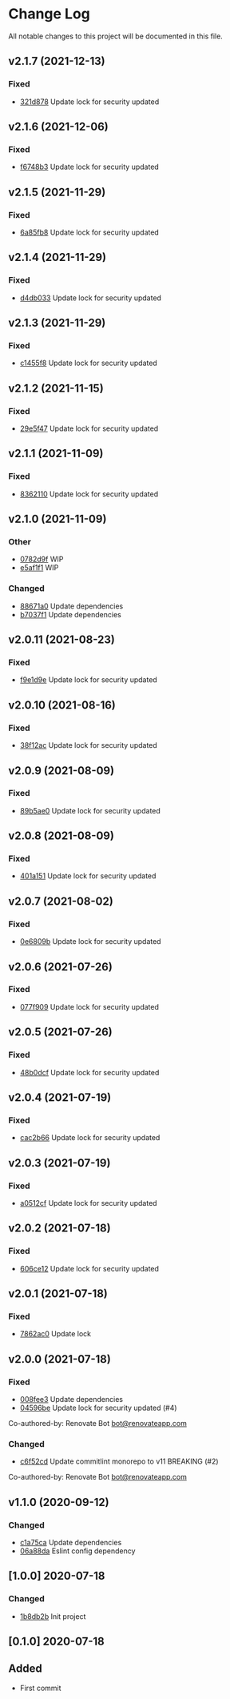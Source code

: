 # Change Log
All notable changes to this project will be documented in this file.

## v2.1.7 (2021-12-13)
### Fixed
- [321d878](https://github.com/fabulator/commitlint-config-fabulator/commit/321d8782b607e2f96eb6682e422d32c78d3a749a) Update lock for security updated

## v2.1.6 (2021-12-06)
### Fixed
- [f6748b3](https://github.com/fabulator/commitlint-config-fabulator/commit/f6748b33bf534f14ee4ba129085a4cf8f83d3c6b) Update lock for security updated

## v2.1.5 (2021-11-29)
### Fixed
- [6a85fb8](https://github.com/fabulator/commitlint-config-fabulator/commit/6a85fb8823bc9916bf42cc3c6a4dfcf39722469a) Update lock for security updated

## v2.1.4 (2021-11-29)
### Fixed
- [d4db033](https://github.com/fabulator/commitlint-config-fabulator/commit/d4db0336a2e3733cd11a985b95400823983638e1) Update lock for security updated

## v2.1.3 (2021-11-29)
### Fixed
- [c1455f8](https://github.com/fabulator/commitlint-config-fabulator/commit/c1455f8f6abe4a58c4c0d9e6e6102ca5377b32da) Update lock for security updated

## v2.1.2 (2021-11-15)
### Fixed
- [29e5f47](https://github.com/fabulator/commitlint-config-fabulator/commit/29e5f47c96887782df56b3c12b05f104f7166bd0) Update lock for security updated

## v2.1.1 (2021-11-09)
### Fixed
- [8362110](https://github.com/fabulator/commitlint-config-fabulator/commit/836211024d27a1d4a4c9d88c2ed94a7c9e8a81b7) Update lock for security updated

## v2.1.0 (2021-11-09)
### Other
- [0782d9f](https://github.com/fabulator/commitlint-config-fabulator/commit/0782d9f49455cc12e47dc2227b843b27d969110a) WIP
- [e5af1f1](https://github.com/fabulator/commitlint-config-fabulator/commit/e5af1f1d4d9376520964552ad23aaa4b6c6e9586) WIP

### Changed
- [88671a0](https://github.com/fabulator/commitlint-config-fabulator/commit/88671a00448149861cc7a7912d6596334eac2fa4) Update dependencies
- [b7037f1](https://github.com/fabulator/commitlint-config-fabulator/commit/b7037f133ee52a7a7611947bda7d853274514519) Update dependencies

## v2.0.11 (2021-08-23)
### Fixed
- [f9e1d9e](https://github.com/fabulator/commitlint-config-fabulator/commit/f9e1d9e419132231387fcaa429179fcd816fac89) Update lock for security updated

## v2.0.10 (2021-08-16)
### Fixed
- [38f12ac](https://github.com/fabulator/commitlint-config-fabulator/commit/38f12ac117892fbf9151b8594b4692b123484cb4) Update lock for security updated

## v2.0.9 (2021-08-09)
### Fixed
- [89b5ae0](https://github.com/fabulator/commitlint-config-fabulator/commit/89b5ae0fb18907d32a1620c7cbe4829aabd0ac51) Update lock for security updated

## v2.0.8 (2021-08-09)
### Fixed
- [401a151](https://github.com/fabulator/commitlint-config-fabulator/commit/401a151b73ac698c597bca1d8a0404dd971a9a02) Update lock for security updated

## v2.0.7 (2021-08-02)
### Fixed
- [0e6809b](https://github.com/fabulator/commitlint-config-fabulator/commit/0e6809bbeb2a41cdf6358e0b041b798d6e83ac6d) Update lock for security updated

## v2.0.6 (2021-07-26)
### Fixed
- [077f909](https://github.com/fabulator/commitlint-config-fabulator/commit/077f909a412eb8ee5d44dc7ea83c1977aaa0ade9) Update lock for security updated

## v2.0.5 (2021-07-26)
### Fixed
- [48b0dcf](https://github.com/fabulator/commitlint-config-fabulator/commit/48b0dcfe36b9f6365ab5903a9a30f27a7f5e9bb2) Update lock for security updated

## v2.0.4 (2021-07-19)
### Fixed
- [cac2b66](https://github.com/fabulator/commitlint-config-fabulator/commit/cac2b660501345b8a0d18305db7e019924dd3f00) Update lock for security updated

## v2.0.3 (2021-07-19)
### Fixed
- [a0512cf](https://github.com/fabulator/commitlint-config-fabulator/commit/a0512cf5bdbf31a31897d35889c09fa546d52e52) Update lock for security updated

## v2.0.2 (2021-07-18)
### Fixed
- [606ce12](https://github.com/fabulator/commitlint-config-fabulator/commit/606ce121699d1796ba3a47a690c93162d9895672) Update lock for security updated

## v2.0.1 (2021-07-18)
### Fixed
- [7862ac0](https://github.com/fabulator/commitlint-config-fabulator/commit/7862ac028d55b41b117abf52772278c233e13f7c) Update lock

## v2.0.0 (2021-07-18)
### Fixed
- [008fee3](https://github.com/fabulator/commitlint-config-fabulator/commit/008fee3b4db20aa4c4e3d3469790feed1f4ac125) Update dependencies
- [04596be](https://github.com/fabulator/commitlint-config-fabulator/commit/04596beaf8aad0819f485a037e41419ccdc0ff65) Update lock for security updated (#4)

Co-authored-by: Renovate Bot <bot@renovateapp.com>

### Changed
- [c6f52cd](https://github.com/fabulator/commitlint-config-fabulator/commit/c6f52cda48a9799c0dedd6dbdfdba9843abb99aa) Update commitlint monorepo to v11 BREAKING (#2)

Co-authored-by: Renovate Bot <bot@renovateapp.com>

## v1.1.0 (2020-09-12)
### Changed
- [c1a75ca](https://github.com/fabulator/commitlint-config-fabulator/commit/c1a75ca161c51130cffb2af49aadaef7f40b5485) Update dependencies
- [06a88da](https://github.com/fabulator/commitlint-config-fabulator/commit/06a88daf8e6120a5511281a2f54b96bc6be58a29) Eslint config dependency 

## [1.0.0] 2020-07-18
### Changed
- [1b8db2b](https://github.com/fabulator/commitlint-config-fabulator/commit/1b8db2b2d4068307d672e52240fa02fb45569f64) Init project

## [0.1.0] 2020-07-18
## Added
- First commit
